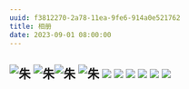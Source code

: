 ```yaml
---
uuid: f3812270-2a78-11ea-9fe6-914a0e521762
title: 相册
date: 2023-09-01 08:00:00
---
```

![朱](/gallery/z.jpg "朱") ![朱](/gallery/z.jpg "朱")![朱](/gallery/z.jpg "朱")
![朱](/gallery/z.jpg "朱")
<img src="https://yeliqin666.pages.dev/gallery/z.jpg"> <img src="https://yeliqin666.pages.dev/gallery/z.jpg">
<img src="http://phototj.photo.store.qq.com/psc?/V547HNuM1H5P0G2MBGsA0PZnB61U5oGv/ruAMsa53pVQWN7FLK88i5lGTdJ5ZMqWdY6AznluCWoORvVFe1dsoL3qv4hU7j9E4PewC.KuB93ebfiIsZAgZCMjIYy6jVYmKnK7yrmTeoTc!/b&bo=uwMrBbsDKwUBFzA!&rf=viewer_4&t=5">
<img src="http://phototj.photo.store.qq.com/psc?/V547HNuM1H5P0G2MBGsA0PZnB61U5oGv/ruAMsa53pVQWN7FLK88i5lGTdJ5ZMqWdY6AznluCWoORvVFe1dsoL3qv4hU7j9E4PewC.KuB93ebfiIsZAgZCMjIYy6jVYmKnK7yrmTeoTc!/b&bo=uwMrBbsDKwUBFzA!&rf=viewer_4&t=5">
<img src="http://phototj.photo.store.qq.com/psc?/V547HNuM1H5P0G2MBGsA0PZnB61U5oGv/ruAMsa53pVQWN7FLK88i5lGTdJ5ZMqWdY6AznluCWoORvVFe1dsoL3qv4hU7j9E4PewC.KuB93ebfiIsZAgZCMjIYy6jVYmKnK7yrmTeoTc!/b&bo=uwMrBbsDKwUBFzA!&rf=viewer_4&t=5">
<img src="http://phototj.photo.store.qq.com/psc?/V547HNuM1H5P0G2MBGsA0PZnB61U5oGv/ruAMsa53pVQWN7FLK88i5lGTdJ5ZMqWdY6AznluCWoORvVFe1dsoL3qv4hU7j9E4PewC.KuB93ebfiIsZAgZCMjIYy6jVYmKnK7yrmTeoTc!/b&bo=uwMrBbsDKwUBFzA!&rf=viewer_4&t=5">
---
